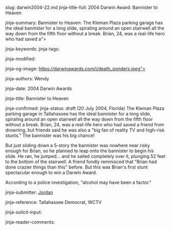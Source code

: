 slug: darwin2004-22.md
jinja-title-full: 2004 Darwin Award: Bannister to Heaven

jinja-summary: Bannister to Heaven: The Kleman Plaza parking garage has the ideal bannister for a long slide, spiraling around an open stairwell all the way down from the fifth floor without a break. Brian, 24, was a real-life hero who had saved a">

jinja-keywords:
jinja-tags:

jinja-modified:

jinja-og-image: https://darwinawards.com/i/death_ponders.jpeg">

jinja-authors: Wendy

jinja-date: 2004 Darwin Awards


jinja-title: Bannister to Heaven


jinja-confirmed:
jinja-status: draft
(20 July 2004, Florida) The Kleman Plaza parking garage in Tallahassee has
the ideal bannister for a long slide, spiraling around an open stairwell
all the way down from the fifth floor without a break.	Brian, 24, was a
real-life hero who had saved a friend from drowning, but friends said he
was also a "big fan of reality TV and high-risk stunts." The bannister was
his big chance!

But just sliding down a 5-story the bannister was nowhere near risky enough
for Brian, so he planned to leap onto the bannister to begin his slide.	 He
ran, he jumped... and he sailed completely over it, plunging 52 feet to the
bottom of the stairwell. A friend fondly reminisced that "Brian had done
crazier things than this" before. But this was Brian's first stunt
spectacular enough to win a Darwin Award.

According to a police investigation, "alcohol may have been a factor."
<P align=center>
<!--#include virtual="/inc/votebar_viewvoteonly" -->

jinja-submitter: <A HREF="mailto:REMOVE-">Jordan</A>

jinja-reference: Tallahassee Democrat, WCTV

jinja-solicit-input:

jinja-reader-comments:



<!--#include file=nav_2004.html -->


